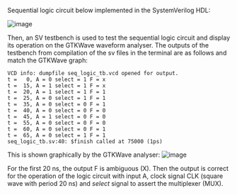 Sequential logic circuit below implemented in the SystemVerilog HDL:

![image](https://user-images.githubusercontent.com/73920832/152664222-a6fee27a-fb43-4508-b9ba-b15d8c110a68.png)

Then, an SV testbench is used to test the sequential logic circuit and display its operation on the GTKWave waveform analyser. The outputs of the testbench from compilation of the sv files in the terminal are as follows and match the GTKWave graph:

```
VCD info: dumpfile seq_logic_tb.vcd opened for output.
t =   0, A = 0 select = 1 F = x
t =  15, A = 1 select = 1 F = x
t =  20, A = 1 select = 1 F = 1
t =  25, A = 0 select = 1 F = 1
t =  35, A = 0 select = 0 F = 1
t =  40, A = 0 select = 0 F = 0
t =  45, A = 1 select = 0 F = 0
t =  55, A = 0 select = 0 F = 0
t =  60, A = 0 select = 0 F = 1
t =  65, A = 0 select = 1 F = 1
seq_logic_tb.sv:40: $finish called at 75000 (1ps)
```

This is shown graphically by the GTKWave analyser:
![image](https://user-images.githubusercontent.com/73920832/152664850-914e3249-e656-4228-827a-9d77629de614.png)

For the first 20 ns, the output F is ambiguous (X). Then the output is correct for the operation of the logic circuit with input A, clock signal CLK (square wave with period 20 ns) and _select_ signal to assert the multiplexer (MUX).
